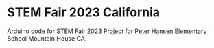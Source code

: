 # STEM Fair 2023 California

Arduino code for STEM Fair 2023 Project for Peter Hansen Elementary School Mountain House CA.


